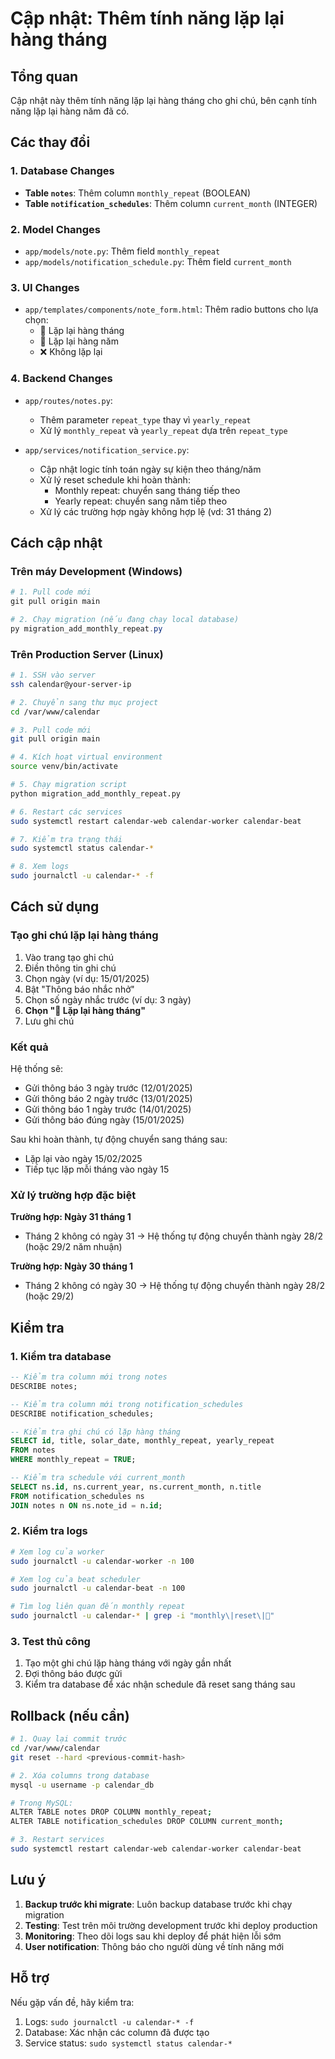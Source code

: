 # Cập nhật: Thêm tính năng lặp lại hàng tháng

## Tổng quan
Cập nhật này thêm tính năng lặp lại hàng tháng cho ghi chú, bên cạnh tính năng lặp lại hàng năm đã có.

## Các thay đổi

### 1. Database Changes
- **Table `notes`**: Thêm column `monthly_repeat` (BOOLEAN)
- **Table `notification_schedules`**: Thêm column `current_month` (INTEGER)

### 2. Model Changes
- `app/models/note.py`: Thêm field `monthly_repeat`
- `app/models/notification_schedule.py`: Thêm field `current_month`

### 3. UI Changes
- `app/templates/components/note_form.html`: Thêm radio buttons cho lựa chọn:
  - 📅 Lặp lại hàng tháng
  - 🔄 Lặp lại hàng năm
  - ❌ Không lặp lại

### 4. Backend Changes
- `app/routes/notes.py`: 
  - Thêm parameter `repeat_type` thay vì `yearly_repeat`
  - Xử lý `monthly_repeat` và `yearly_repeat` dựa trên `repeat_type`
  
- `app/services/notification_service.py`:
  - Cập nhật logic tính toán ngày sự kiện theo tháng/năm
  - Xử lý reset schedule khi hoàn thành:
    - Monthly repeat: chuyển sang tháng tiếp theo
    - Yearly repeat: chuyển sang năm tiếp theo
  - Xử lý các trường hợp ngày không hợp lệ (vd: 31 tháng 2)

## Cách cập nhật

### Trên máy Development (Windows)

```powershell
# 1. Pull code mới
git pull origin main

# 2. Chạy migration (nếu đang chạy local database)
py migration_add_monthly_repeat.py
```

### Trên Production Server (Linux)

```bash
# 1. SSH vào server
ssh calendar@your-server-ip

# 2. Chuyển sang thư mục project
cd /var/www/calendar

# 3. Pull code mới
git pull origin main

# 4. Kích hoạt virtual environment
source venv/bin/activate

# 5. Chạy migration script
python migration_add_monthly_repeat.py

# 6. Restart các services
sudo systemctl restart calendar-web calendar-worker calendar-beat

# 7. Kiểm tra trạng thái
sudo systemctl status calendar-*

# 8. Xem logs
sudo journalctl -u calendar-* -f
```

## Cách sử dụng

### Tạo ghi chú lặp lại hàng tháng

1. Vào trang tạo ghi chú
2. Điền thông tin ghi chú
3. Chọn ngày (ví dụ: 15/01/2025)
4. Bật "Thông báo nhắc nhở"
5. Chọn số ngày nhắc trước (ví dụ: 3 ngày)
6. **Chọn "📅 Lặp lại hàng tháng"**
7. Lưu ghi chú

### Kết quả

Hệ thống sẽ:
- Gửi thông báo 3 ngày trước (12/01/2025)
- Gửi thông báo 2 ngày trước (13/01/2025)
- Gửi thông báo 1 ngày trước (14/01/2025)
- Gửi thông báo đúng ngày (15/01/2025)

Sau khi hoàn thành, tự động chuyển sang tháng sau:
- Lặp lại vào ngày 15/02/2025
- Tiếp tục lặp mỗi tháng vào ngày 15

### Xử lý trường hợp đặc biệt

**Trường hợp: Ngày 31 tháng 1**
- Tháng 2 không có ngày 31 → Hệ thống tự động chuyển thành ngày 28/2 (hoặc 29/2 năm nhuận)

**Trường hợp: Ngày 30 tháng 1**
- Tháng 2 không có ngày 30 → Hệ thống tự động chuyển thành ngày 28/2 (hoặc 29/2)

## Kiểm tra

### 1. Kiểm tra database

```sql
-- Kiểm tra column mới trong notes
DESCRIBE notes;

-- Kiểm tra column mới trong notification_schedules
DESCRIBE notification_schedules;

-- Kiểm tra ghi chú có lặp hàng tháng
SELECT id, title, solar_date, monthly_repeat, yearly_repeat 
FROM notes 
WHERE monthly_repeat = TRUE;

-- Kiểm tra schedule với current_month
SELECT ns.id, ns.current_year, ns.current_month, n.title 
FROM notification_schedules ns 
JOIN notes n ON ns.note_id = n.id;
```

### 2. Kiểm tra logs

```bash
# Xem log của worker
sudo journalctl -u calendar-worker -n 100

# Xem log của beat scheduler
sudo journalctl -u calendar-beat -n 100

# Tìm log liên quan đến monthly repeat
sudo journalctl -u calendar-* | grep -i "monthly\|reset\|🔄"
```

### 3. Test thủ công

1. Tạo một ghi chú lặp hàng tháng với ngày gần nhất
2. Đợi thông báo được gửi
3. Kiểm tra database để xác nhận schedule đã reset sang tháng sau

## Rollback (nếu cần)

```bash
# 1. Quay lại commit trước
cd /var/www/calendar
git reset --hard <previous-commit-hash>

# 2. Xóa columns trong database
mysql -u username -p calendar_db

# Trong MySQL:
ALTER TABLE notes DROP COLUMN monthly_repeat;
ALTER TABLE notification_schedules DROP COLUMN current_month;

# 3. Restart services
sudo systemctl restart calendar-web calendar-worker calendar-beat
```

## Lưu ý

1. **Backup trước khi migrate**: Luôn backup database trước khi chạy migration
2. **Testing**: Test trên môi trường development trước khi deploy production
3. **Monitoring**: Theo dõi logs sau khi deploy để phát hiện lỗi sớm
4. **User notification**: Thông báo cho người dùng về tính năng mới

## Hỗ trợ

Nếu gặp vấn đề, hãy kiểm tra:
1. Logs: `sudo journalctl -u calendar-* -f`
2. Database: Xác nhận các column đã được tạo
3. Service status: `sudo systemctl status calendar-*`

